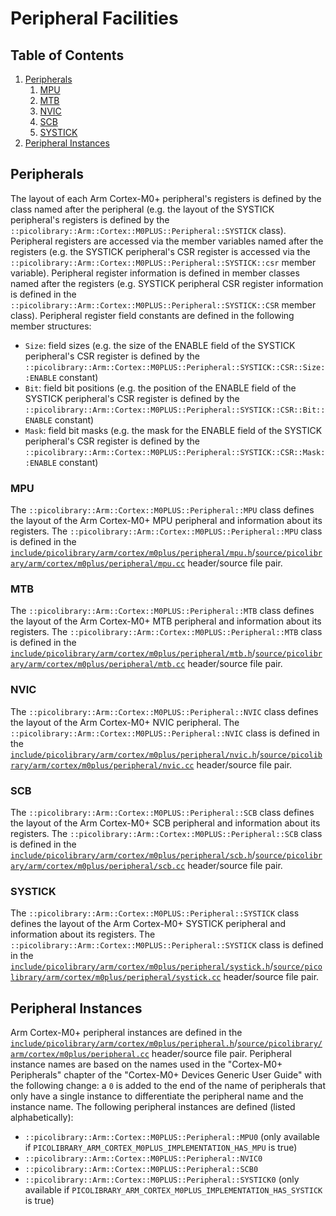 # Peripheral Facilities

## Table of Contents
1. [Peripherals](#peripherals)
    1. [MPU](#mpu)
    1. [MTB](#mtb)
    1. [NVIC](#nvic)
    1. [SCB](#scb)
    1. [SYSTICK](#systick)
1. [Peripheral Instances](#peripheral-instances)

## Peripherals
The layout of each Arm Cortex-M0+ peripheral's registers is defined by the class named
after the peripheral (e.g. the layout of the SYSTICK peripheral's registers is defined by
the `::picolibrary::Arm::Cortex::M0PLUS::Peripheral::SYSTICK` class).
Peripheral registers are accessed via the member variables named after the registers (e.g.
the SYSTICK peripheral's CSR register is accessed via the
`::picolibrary::Arm::Cortex::M0PLUS::Peripheral::SYSTICK::csr` member variable).
Peripheral register information is defined in member classes named after the registers
(e.g. SYSTICK peripheral CSR register information is defined in the
`::picolibrary::Arm::Cortex::M0PLUS::Peripheral::SYSTICK::CSR` member class).
Peripheral register field constants are defined in the following member structures:
- `Size`: field sizes (e.g. the size of the ENABLE field of the SYSTICK peripheral's CSR
  register is defined by the
  `::picolibrary::Arm::Cortex::M0PLUS::Peripheral::SYSTICK::CSR::Size::ENABLE` constant)
- `Bit`: field bit positions (e.g. the position of the ENABLE field of the SYSTICK
  peripheral's CSR register is defined by the
  `::picolibrary::Arm::Cortex::M0PLUS::Peripheral::SYSTICK::CSR::Bit::ENABLE` constant)
- `Mask`: field bit masks (e.g. the mask for the ENABLE field of the SYSTICK peripheral's
  CSR register is defined by the
  `::picolibrary::Arm::Cortex::M0PLUS::Peripheral::SYSTICK::CSR::Mask::ENABLE` constant)

### MPU
The `::picolibrary::Arm::Cortex::M0PLUS::Peripheral::MPU` class defines the layout of the
Arm Cortex-M0+ MPU peripheral and information about its registers.
The `::picolibrary::Arm::Cortex::M0PLUS::Peripheral::MPU` class is defined in the
[`include/picolibrary/arm/cortex/m0plus/peripheral/mpu.h`](https://github.com/apcountryman/picolibrary-arm-cortex-m0plus/blob/main/include/picolibrary/arm/cortex/m0plus/peripheral/mpu.h)/[`source/picolibrary/arm/cortex/m0plus/peripheral/mpu.cc`](https://github.com/apcountryman/picolibrary-arm-cortex-m0plus/blob/main/source/picolibrary/arm/cortex/m0plus/peripheral/mpu.cc)
header/source file pair.

### MTB
The `::picolibrary::Arm::Cortex::M0PLUS::Peripheral::MTB` class defines the layout of the
Arm Cortex-M0+ MTB peripheral and information about its registers.
The `::picolibrary::Arm::Cortex::M0PLUS::Peripheral::MTB` class is defined in the
[`include/picolibrary/arm/cortex/m0plus/peripheral/mtb.h`](https://github.com/apcountryman/picolibrary-arm-cortex-m0plus/blob/main/include/picolibrary/arm/cortex/m0plus/peripheral/mtb.h)/[`source/picolibrary/arm/cortex/m0plus/peripheral/mtb.cc`](https://github.com/apcountryman/picolibrary-arm-cortex-m0plus/blob/main/source/picolibrary/arm/cortex/m0plus/peripheral/mtb.cc)
header/source file pair.

### NVIC
The `::picolibrary::Arm::Cortex::M0PLUS::Peripheral::NVIC` class defines the layout of the
Arm Cortex-M0+ NVIC peripheral.
The `::picolibrary::Arm::Cortex::M0PLUS::Peripheral::NVIC` class is defined in the
[`include/picolibrary/arm/cortex/m0plus/peripheral/nvic.h`](https://github.com/apcountryman/picolibrary-arm-cortex-m0plus/blob/main/include/picolibrary/arm/cortex/m0plus/peripheral/nvic.h)/[`source/picolibrary/arm/cortex/m0plus/peripheral/nvic.cc`](https://github.com/apcountryman/picolibrary-arm-cortex-m0plus/blob/main/source/picolibrary/arm/cortex/m0plus/peripheral/nvic.cc)
header/source file pair.

### SCB
The `::picolibrary::Arm::Cortex::M0PLUS::Peripheral::SCB` class defines the layout of the
Arm Cortex-M0+ SCB peripheral and information about its registers.
The `::picolibrary::Arm::Cortex::M0PLUS::Peripheral::SCB` class is defined in the
[`include/picolibrary/arm/cortex/m0plus/peripheral/scb.h`](https://github.com/apcountryman/picolibrary-arm-cortex-m0plus/blob/main/include/picolibrary/arm/cortex/m0plus/peripheral/scb.h)/[`source/picolibrary/arm/cortex/m0plus/peripheral/scb.cc`](https://github.com/apcountryman/picolibrary-arm-cortex-m0plus/blob/main/source/picolibrary/arm/cortex/m0plus/peripheral/scb.cc)
header/source file pair.

### SYSTICK
The `::picolibrary::Arm::Cortex::M0PLUS::Peripheral::SYSTICK` class defines the layout of
the Arm Cortex-M0+ SYSTICK peripheral and information about its registers.
The `::picolibrary::Arm::Cortex::M0PLUS::Peripheral::SYSTICK` class is defined in the
[`include/picolibrary/arm/cortex/m0plus/peripheral/systick.h`](https://github.com/apcountryman/picolibrary-arm-cortex-m0plus/blob/main/include/picolibrary/arm/cortex/m0plus/peripheral/systick.h)/[`source/picolibrary/arm/cortex/m0plus/peripheral/systick.cc`](https://github.com/apcountryman/picolibrary-arm-cortex-m0plus/blob/main/source/picolibrary/arm/cortex/m0plus/peripheral/systick.cc)
header/source file pair.

## Peripheral Instances
Arm Cortex-M0+ peripheral instances are defined in the
[`include/picolibrary/arm/cortex/m0plus/peripheral.h`](https://github.com/apcountryman/picolibrary-arm-cortex-m0plus/blob/main/include/picolibrary/arm/cortex/m0plus/peripheral.h)/[`source/picolibrary/arm/cortex/m0plus/peripheral.cc`](https://github.com/apcountryman/picolibrary-arm-cortex-m0plus/blob/main/source/picolibrary/arm/cortex/m0plus/peripheral.cc)
header/source file pair.
Peripheral instance names are based on the names used in the "Cortex-M0+ Peripherals"
chapter of the "Cortex-M0+ Devices Generic User Guide" with the following change: a `0` is
added to the end of the name of peripherals that only have a single instance to
differentiate the peripheral name and the instance name.
The following peripheral instances are defined (listed alphabetically):
- `::picolibrary::Arm::Cortex::M0PLUS::Peripheral::MPU0` (only available if
  `PICOLIBRARY_ARM_CORTEX_M0PLUS_IMPLEMENTATION_HAS_MPU` is true)
- `::picolibrary::Arm::Cortex::M0PLUS::Peripheral::NVIC0`
- `::picolibrary::Arm::Cortex::M0PLUS::Peripheral::SCB0`
- `::picolibrary::Arm::Cortex::M0PLUS::Peripheral::SYSTICK0` (only available if
  `PICOLIBRARY_ARM_CORTEX_M0PLUS_IMPLEMENTATION_HAS_SYSTICK` is true)
